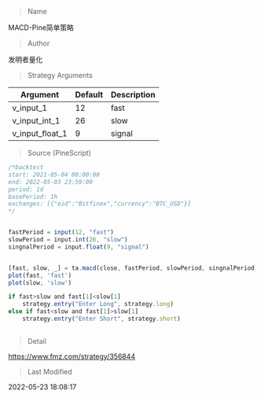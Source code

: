 
> Name

MACD-Pine简单策略

> Author

发明者量化



> Strategy Arguments



|Argument|Default|Description|
|----|----|----|
|v_input_1|12|fast|
|v_input_int_1|26|slow|
|v_input_float_1|9|signal|


> Source (PineScript)

``` javascript
/*backtest
start: 2021-05-04 00:00:00
end: 2022-05-03 23:59:00
period: 1d
basePeriod: 1h
exchanges: [{"eid":"Bitfinex","currency":"BTC_USD"}]
*/


fastPeriod = input(12, "fast")
slowPeriod = input.int(26, "slow")
singnalPeriod = input.float(9, "signal")


[fast, slow, _] = ta.macd(close, fastPeriod, slowPeriod, singnalPeriod)
plot(fast, 'fast')
plot(slow, 'slow')

if fast>slow and fast[1]<slow[1]
    strategy.entry("Enter Long", strategy.long)
else if fast<slow and fast[1]>slow[1]
    strategy.entry("Enter Short", strategy.short)
    

```

> Detail

https://www.fmz.com/strategy/356844

> Last Modified

2022-05-23 18:08:17
